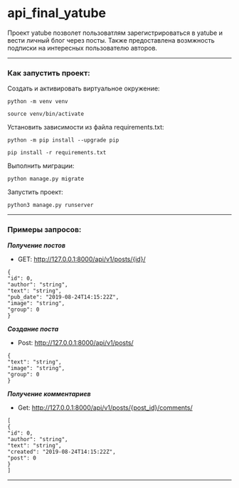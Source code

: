 # api_final_yatube
Проект yatube позволет пользоватлям зарегистрироваться в yatube и вести личный блог через посты. Также предоставлена возмжность подписки на интересных пользователю авторов.
____
### Как запустить проект:
Cоздать и активировать виртуальное окружение:

```
python -m venv venv
```

```
source venv/bin/activate
```
Установить зависимости из файла requirements.txt:

```
python -m pip install --upgrade pip
```

```
pip install -r requirements.txt
```

Выполнить миграции:

```
python manage.py migrate
```

Запустить проект:

```
python3 manage.py runserver
```
____
### Примеры запросов:
***Получение постов***
- GET: 
http://127.0.0.1:8000/api/v1/posts/{id}/
```
{
"id": 0,
"author": "string",
"text": "string",
"pub_date": "2019-08-24T14:15:22Z",
"image": "string",
"group": 0
}
```
***Создание поста***
- Post: 
http://127.0.0.1:8000/api/v1/posts/
```
{
"text": "string",
"image": "string",
"group": 0
}
```
***Получение комментариев***
- Get:
http://127.0.0.1:8000/api/v1/posts/{post_id}/comments/
```
[
{
"id": 0,
"author": "string",
"text": "string",
"created": "2019-08-24T14:15:22Z",
"post": 0
}
]
```
____